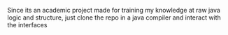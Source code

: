 Since its an academic project made for training my knowledge at raw java logic and structure, just clone the repo in a java compiler and interact with the interfaces
